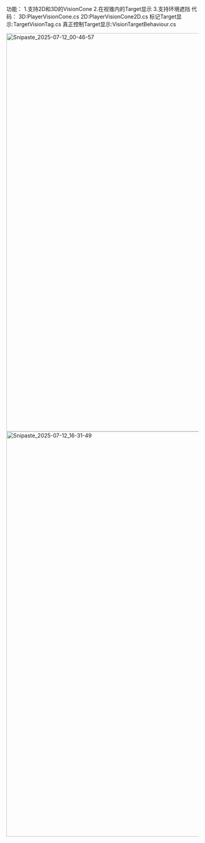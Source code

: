 功能：
1.支持2D和3D的VisionCone
2.在视锥内的Target显示
3.支持环境遮挡
代码：
3D:PlayerVisionCone.cs
2D:PlayerVisionCone2D.cs
标记Target显示:TargetVisionTag.cs
真正控制Target显示:VisionTargetBehaviour.cs




<img width="795" height="1044" alt="Snipaste_2025-07-12_00-46-57" src="https://github.com/user-attachments/assets/06674066-16ed-4582-8bef-b2422b959f8f" />


<img width="668" height="1062" alt="Snipaste_2025-07-12_16-31-49" src="https://github.com/user-attachments/assets/02527f68-4625-458a-a63d-0709a77b9ebd" />



